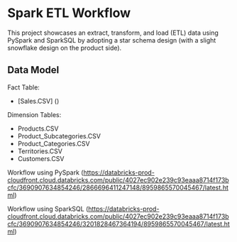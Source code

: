 
# Spark ETL Workflow

This project showcases an extract, transform, and load (ETL) data using PySpark and SparkSQL by adopting a star schema design (with a slight snowflake design on the product side).

## Data Model
Fact Table:
- [Sales.CSV] ()

Dimension Tables:
- Products.CSV
- Product_Subcategories.CSV
- Product_Categories.CSV
- Territories.CSV
- Customers.CSV

Workflow using PySpark
(https://databricks-prod-cloudfront.cloud.databricks.com/public/4027ec902e239c93eaaa8714f173bcfc/3690907634854246/2866696411247148/8959865570045467/latest.html)

Workflow using SparkSQL
(https://databricks-prod-cloudfront.cloud.databricks.com/public/4027ec902e239c93eaaa8714f173bcfc/3690907634854246/3201828467364194/8959865570045467/latest.html)
